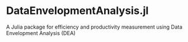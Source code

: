 # DataEnvelopmentAnalysis.jl
A Julia package for efficiency and productivity measurement using Data Envelopment Analysis (DEA)
